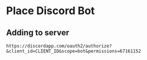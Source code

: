 # Place Discord Bot

## Adding to server

`https://discordapp.com/oauth2/authorize?&client_id=CLIENT_ID&scope=bot&permissions=67161152`